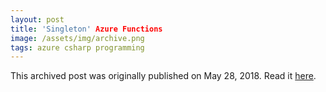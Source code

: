 ```yaml
---
layout: post
title: 'Singleton' Azure Functions
image: /assets/img/archive.png
tags: azure csharp programming
---
```

This archived post was originally published on May 28, 2018. Read it [here](/alex.ciobanu.org/index030b.html).
